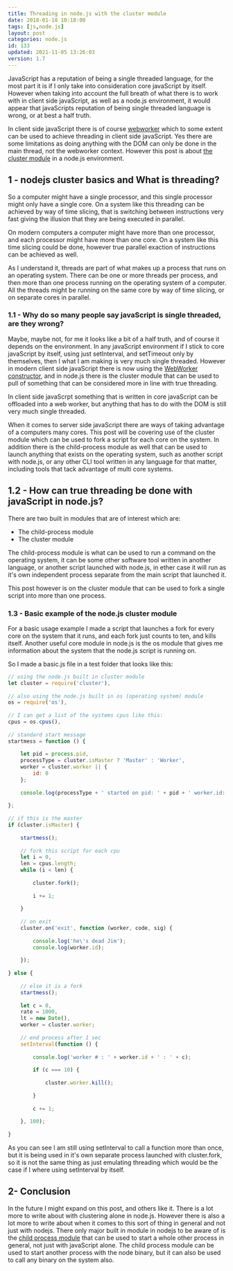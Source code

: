 ```yaml
---
title: Threading in node.js with the cluster module
date: 2018-01-18 10:18:00
tags: [js,node.js]
layout: post
categories: node.js
id: 133
updated: 2021-11-05 13:26:03
version: 1.7
---
```


JavaScript has a reputation of being a single threaded language, for the most part it is if I only take into consideration core javaScript by itself. However when taking into account the full breath of what there is to work with in client side javaScript, as well as a node.js environment, it would appear that javaScripts reputation of being single threaded language is wrong, or at best a half truth.

In client side javaScript there is of course [webworker](https://developer.mozilla.org/en-US/docs/Web/API/Web_Workers_API) which to some extent can be used to achieve threading in client side javaScript. Yes there are some limitations as doing anything with the DOM can only be done in the main thread, not the webworker context. However this post is about [the cluster module](https://nodejs.org/api/cluster.html) in a node.js environment.

<!-- more -->

## 1 - nodejs cluster basics and What is threading?

So a computer might have a single processor, and this single processor might only have a single core. On a system like this threading can be achieved by way of time slicing, that is switching between instructions very fast giving the illusion that they are being executed in parallel.

On modern computers a computer might have more than one processor, and each processor might have more than one core. On a system like this time slicing could be done, however true parallel exaction of instructions can be achieved as well.

As I understand it, threads are part of what makes up a process that runs on an operating system. There can be one or more threads per process, and then more than one process running on the operating system of a computer. All the threads might be running on the same core by way of time slicing, or on separate cores in parallel.

### 1.1 - Why do so many people say javaScript is single threaded, are they wrong?

Maybe, maybe not, for me it looks like a bit of a half truth, and of course it depends on the environment. In any javaScript environment if I stick to core javaScript by itself, using just setInterval, and setTimeout only by themselves, then I what I am making is very much single threaded. However in modern client side javaScript there is now using the [WebWorker constructor](/2021/11/05/js-webworker/), and in node.js there is the cluster module that can be used to pull of something that can be considered more in line with true threading.

In client side javaScrpt something that is written in core javaScript can be offloaded into a web worker, but anything that has to do with the DOM is still very much single threaded. 


When it comes to server side javaScript there are ways of taking advantage of a computers many cores. This post will be covering use of the cluster module which can be used to fork a script for each core on the system. In addition there is the child-process module as well that can be used to launch anything that exists on the operating system, such as another script with node.js, or any other CLI tool written in any language for that matter, including tools that tack advantage of multi core systems.

## 1.2 - How can true threading be done with javaScript in node.js?

There are two built in modules that are of interest which are:

* The child-process module
* The cluster module

The child-process module is what can be used to run a command on the operating system, it can be some other software tool written in another language, or another script launched with node.js, in ether case it will run as it's own independent process separate from the main script that launched it.

This post however is on the cluster module that can be used to fork a single script into more than one process.

### 1.3 - Basic example of the node.js cluster module

For a basic usage example I made a script that launches a fork for every core on the system that it runs, and each fork just counts to ten, and kills itself. Another useful core module in node.js is the os module that gives me information about the system that the node.js script is running on.

So I made a basic.js file in a test folder that looks like this:

```js
// using the node.js built in cluster module
let cluster = require('cluster'),
 
// also using the node.js built in os (operating system) module
os = require('os'),
 
// I can get a list of the systems cpus like this:
cpus = os.cpus(),
 
// standard start message
startmess = function () {
 
    let pid = process.pid,
    processType = cluster.isMaster ? 'Master' : 'Worker',
    worker = cluster.worker || {
        id: 0
    };
 
    console.log(processType + ' started on pid: ' + pid + ' worker.id: ' + worker.id);
 
};
 
// if this is the master
if (cluster.isMaster) {
 
    startmess();
 
    // fork this script for each cpu
    let i = 0,
    len = cpus.length;
    while (i < len) {
 
        cluster.fork();
 
        i += 1;
 
    }
 
    // on exit
    cluster.on('exit', function (worker, code, sig) {
 
        console.log('he\'s dead Jim');
        console.log(worker.id);
 
    });
 
} else {
 
    // else it is a fork
    startmess();
 
    let c = 0,
    rate = 1000,
    lt = new Date(),
    worker = cluster.worker;
 
    // end process after 1 sec
    setInterval(function () {
 
        console.log('worker # : ' + worker.id + ' : ' + c);
 
        if (c === 10) {
 
            cluster.worker.kill();
 
        }
 
        c += 1;
 
    }, 100);
 
}
```

As you can see I am still using setInterval to call a function more than once, but it is being used in it's own separate process launched with cluster.fork, so it is not the same thing as just emulating threading which would be the case if I where using setInterval by itself.

## 2- Conclusion

In the future I might expand on this post, and others like it. There is a lot more to write about with clustering alone in node.js. However there is also a lot more to write about when it comes to this sort of thing in general and not just with nodejs. There only major built in module in nodejs to be aware of is the [child process module](/2018/02/04/nodejs-child-process/) that can be used to start a whole other process in general, not just with javaScript alone. The child process module can be used to start another process with the node binary, but it can also be used to call any binary on the system also.

